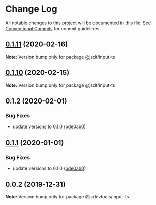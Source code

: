 # Change Log

All notable changes to this project will be documented in this file.
See [Conventional Commits](https://conventionalcommits.org) for commit guidelines.

## [0.1.11](https://github.com/jsdevtools/jsdevtools/compare/@jsdt/input-ts@0.1.10...@jsdt/input-ts@0.1.11) (2020-02-16)

**Note:** Version bump only for package @jsdt/input-ts





## [0.1.10](https://github.com/jsdevtools/monorepo-template/compare/@jsdt/input-ts@0.1.2...@jsdt/input-ts@0.1.10) (2020-02-15)

**Note:** Version bump only for package @jsdt/input-ts





## 0.1.2 (2020-02-01)


### Bug Fixes

* update versions to 0.1.0 ([bde0ab0](https://github.com/jsdevtools/monorepo-template/commit/bde0ab0))





## [0.1.1](https://github.com/jsdevtools/monorepo-template/compare/@jsdevtools/input-ts@0.0.2...@jsdevtools/input-ts@0.1.1) (2020-01-01)


### Bug Fixes

* update versions to 0.1.0 ([bde0ab0](https://github.com/jsdevtools/monorepo-template/commit/bde0ab0b8db2f88f37202a18670c7b86efc40453))





## 0.0.2 (2019-12-31)

**Note:** Version bump only for package @jsdevtools/input-ts
